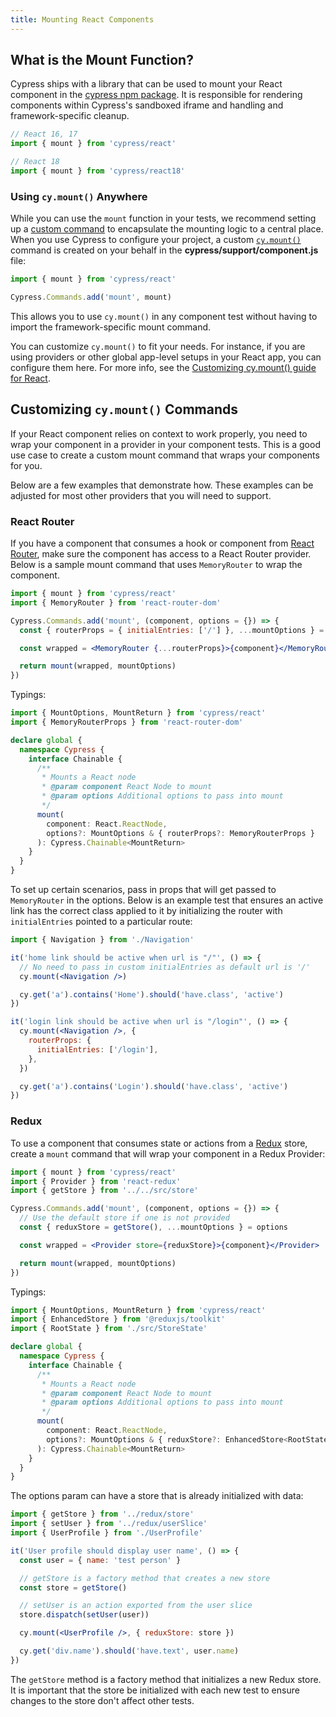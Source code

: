 ```yaml
---
title: Mounting React Components
---
```


## What is the Mount Function?

Cypress ships with a library that can be used to mount your React component in
the [cypress npm package](https://www.npmjs.com/package/cypress). It is
responsible for rendering components within Cypress's sandboxed iframe and
handling and framework-specific cleanup.

```js
// React 16, 17
import { mount } from 'cypress/react'

// React 18
import { mount } from 'cypress/react18'
```

### Using `cy.mount()` Anywhere

While you can use the `mount` function in your tests, we recommend setting up a
[custom command](/api/cypress-api/custom-commands) to encapsulate the mounting
logic to a central place. When you use Cypress to configure your project, a
custom [`cy.mount()`](/api/commands/mount) command is created on your behalf in
the **cypress/support/component.js** file:

<code-group>
<code-block label="cypress/support/component.js" active>

```js
import { mount } from 'cypress/react'

Cypress.Commands.add('mount', mount)
```

</code-block>
</code-group>

This allows you to use `cy.mount()` in any component test without having to
import the framework-specific mount command.

You can customize `cy.mount()` to fit your needs. For instance, if you are using
providers or other global app-level setups in your React app, you can configure
them here. For more info, see the
[Customizing cy.mount() guide for React](/guides/component-testing/custom-mount-react).

## Customizing `cy.mount()` Commands

If your React component relies on context to work properly, you need to wrap
your component in a provider in your component tests. This is a good use case to
create a custom mount command that wraps your components for you.

Below are a few examples that demonstrate how. These examples can be adjusted
for most other providers that you will need to support.

### React Router

If you have a component that consumes a hook or component from
[React Router](https://reactrouter.com/), make sure the component has access to
a React Router provider. Below is a sample mount command that uses
`MemoryRouter` to wrap the component.

<code-group>
<code-block label="Component Support File" active>

```jsx
import { mount } from 'cypress/react'
import { MemoryRouter } from 'react-router-dom'

Cypress.Commands.add('mount', (component, options = {}) => {
  const { routerProps = { initialEntries: ['/'] }, ...mountOptions } = options

  const wrapped = <MemoryRouter {...routerProps}>{component}</MemoryRouter>

  return mount(wrapped, mountOptions)
})
```

</code-group>
</code-block>

Typings:

<code-group>
<code-block label="cypress.d.ts (or other typings file)" active>

```ts
import { MountOptions, MountReturn } from 'cypress/react'
import { MemoryRouterProps } from 'react-router-dom'

declare global {
  namespace Cypress {
    interface Chainable {
      /**
       * Mounts a React node
       * @param component React Node to mount
       * @param options Additional options to pass into mount
       */
      mount(
        component: React.ReactNode,
        options?: MountOptions & { routerProps?: MemoryRouterProps }
      ): Cypress.Chainable<MountReturn>
    }
  }
}
```

</code-group>
</code-block>

To set up certain scenarios, pass in props that will get passed to
`MemoryRouter` in the options. Below is an example test that ensures an active
link has the correct class applied to it by initializing the router with
`initialEntries` pointed to a particular route:

```jsx
import { Navigation } from './Navigation'

it('home link should be active when url is "/"', () => {
  // No need to pass in custom initialEntries as default url is '/'
  cy.mount(<Navigation />)

  cy.get('a').contains('Home').should('have.class', 'active')
})

it('login link should be active when url is "/login"', () => {
  cy.mount(<Navigation />, {
    routerProps: {
      initialEntries: ['/login'],
    },
  })

  cy.get('a').contains('Login').should('have.class', 'active')
})
```

### Redux

To use a component that consumes state or actions from a
[Redux](https://react-redux.js.org/) store, create a `mount` command that will
wrap your component in a Redux Provider:

<code-group>
<code-block label="Component Support File" active>

```jsx
import { mount } from 'cypress/react'
import { Provider } from 'react-redux'
import { getStore } from '../../src/store'

Cypress.Commands.add('mount', (component, options = {}) => {
  // Use the default store if one is not provided
  const { reduxStore = getStore(), ...mountOptions } = options

  const wrapped = <Provider store={reduxStore}>{component}</Provider>

  return mount(wrapped, mountOptions)
})
```

</code-group>
</code-block>

Typings:

<code-group>
<code-block label="cypress.d.ts (or other typings file)" active>

```ts
import { MountOptions, MountReturn } from 'cypress/react'
import { EnhancedStore } from '@reduxjs/toolkit'
import { RootState } from './src/StoreState'

declare global {
  namespace Cypress {
    interface Chainable {
      /**
       * Mounts a React node
       * @param component React Node to mount
       * @param options Additional options to pass into mount
       */
      mount(
        component: React.ReactNode,
        options?: MountOptions & { reduxStore?: EnhancedStore<RootState> }
      ): Cypress.Chainable<MountReturn>
    }
  }
}
```

</code-group>
</code-block>

The options param can have a store that is already initialized with data:

```jsx
import { getStore } from '../redux/store'
import { setUser } from '../redux/userSlice'
import { UserProfile } from './UserProfile'

it('User profile should display user name', () => {
  const user = { name: 'test person' }

  // getStore is a factory method that creates a new store
  const store = getStore()

  // setUser is an action exported from the user slice
  store.dispatch(setUser(user))

  cy.mount(<UserProfile />, { reduxStore: store })

  cy.get('div.name').should('have.text', user.name)
})
```

<Alert type="info">

The `getStore` method is a factory method that initializes a new Redux store. It
is important that the store be initialized with each new test to ensure changes
to the store don't affect other tests.

</Alert>

